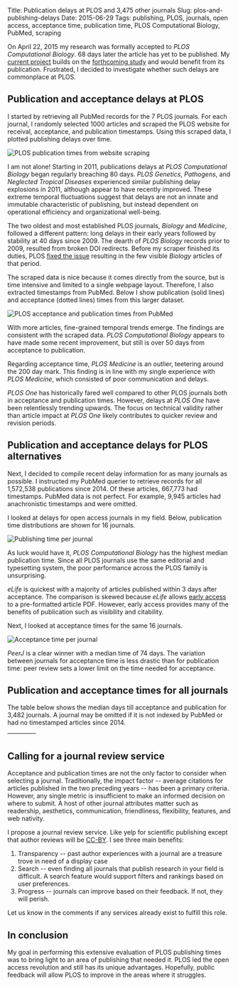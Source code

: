 Title: Publication delays at PLOS and 3,475 other journals
Slug: plos-and-publishing-delays
Date: 2015-06-29
Tags: publishing, PLOS, journals, open access, acceptance time, publication time, PLOS Computational Biology, PubMed, scraping

On April 22, 2015 my research was formally accepted to *PLOS Computational Biology*. 68 days later the article has yet to be published. My [current project](https://dx.doi.org/10.15363/thinklab.4) builds on the [forthcoming study](https://dx.doi.org/10.1101/011569) and would benefit from its publication. Frustrated, I decided to investigate whether such delays are commonplace at PLOS.

## Publication and acceptance delays at PLOS

I started by retrieving all PubMed records for the 7 PLOS journals. For each journal, I randomly selected 1000 articles and scraped the PLOS website for receival, acceptance, and publication timestamps. Using this scraped data, I plotted publishing delays over time.

![PLOS publication times from website scraping](https://raw.githubusercontent.com/dhimmel/plostime/39ff289cae08c81bce6aed499e8df391a05b2107/figure/scraped-plos-publication-times.png "Scraped PLOS publication times")

I am not alone! Starting in 2011, publications delays at *PLOS Computational Biology* began regularly breaching 80 days. *PLOS Genetics*, *Pathogens*, and *Neglected Tropical Diseases* experienced similar publishing delay explosions in 2011, although appear to have recently improved. These extreme temporal fluctuations suggest that delays are not an innate and immutable characteristic of publishing, but instead dependent on operational efficiency and organizational well-being.

The two oldest and most established PLOS journals, *Biology* and *Medicine*, followed a different pattern: long delays in their early years followed by stability at 40 days since 2009. The dearth of *PLOS Biology* records prior to 2009, resulted from broken DOI redirects. Before my scraper finished its duties, PLOS [fixed the issue](https://twitter.com/dhimmel/status/613842560360951808) resulting in the few visible *Biology* articles of that period.

The scraped data is nice because it comes directly from the source, but is time intensive and limited to a single webpage layout. Therefore, I also extracted timestamps from PubMed. Below I show publication (solid lines) and acceptance (dotted lines) times from this larger dataset.

![PLOS acceptance and publication times from PubMed](https://raw.githubusercontent.com/dhimmel/plostime/39ff289cae08c81bce6aed499e8df391a05b2107/figure/plos-stages.png "PLOS acceptance  times (dotted line) and publication times (solid line)")

With more articles, fine-grained temporal trends emerge. The findings are consistent with the scraped data. *PLOS Computational Biology* appears to have made some recent improvement, but still is over 50 days from acceptance to publication.

Regarding acceptance time, *PLOS Medicine* is an outlier, teetering around the 200 day mark. This finding is in line with my single experience with *PLOS Medicine*, which consisted of poor communication and delays.

*PLOS One* has historically fared well compared to other PLOS journals both in acceptance and publication times. However, delays at *PLOS One* have been relentlessly trending upwards. The focus on technical validity rather than article impact at *PLOS One* likely contributes to quicker review and revision periods.

## Publication and acceptance delays for PLOS alternatives

Next, I decided to compile recent delay information for as many journals as possible. I instructed my PubMed querier to retrieve records for all 1,572,538 publications since 2014. Of these articles, 667,773 had timestamps. PubMed data is not perfect. For example, 9,945 articles had anachronistic timestamps and were omitted.

I looked at delays for open access journals in my field. Below, publication time distributions are shown for 16 journals.

![Publishing time per journal](https://raw.githubusercontent.com/dhimmel/plostime/39ff289cae08c81bce6aed499e8df391a05b2107/figure/publication-days-violinplot.png)

As luck would have it, *PLOS Computational Biology* has the highest median publication time. Since all PLOS journals use the same editorial and typesetting system, the poor performance across the PLOS family is unsurprising.

*eLife* is quickest with a majority of articles published within 3 days after acceptance. The comparison is skewed because *eLife* allows [early access](http://elifesciences.org/content/early/recent) to a pre-formatted article PDF. However, early access provides many of the benefits of publication such as visibility and citability.

Next, I looked at acceptance times for the same 16 journals.

![Acceptance time per journal](https://raw.githubusercontent.com/dhimmel/plostime/39ff289cae08c81bce6aed499e8df391a05b2107/figure/acceptance-days-violinplot.png)

*PeerJ* is a clear winner with a median time of 74 days. The variation between journals for acceptance time is less drastic than for publication time: peer review sets a lower limit on the time needed for acceptance.

## Publication and acceptance times for all journals

The table below shows the median days till acceptance and publication for 3,482 journals. A journal may be omitted if it is not indexed by PubMed or had no timestamped articles since 2014.

<table id="journals" class="display" cellspacing="0" width="100%">
  <thead>
    <tr>
      <th></th>
      <th></th>
      <th></th>
      <th></th>
    </tr>
  </thead>
  <tbody></tbody>
</table>

## Calling for a journal review service

Acceptance and publication times are not the only factor to consider when selecting a journal. Traditionally, the impact factor -- average citations for articles published in the two preceding years -- has been a primary criteria. However, any single metric is insufficient to make an informed decision on where to submit. A host of other journal attributes matter such as readership, aesthetics, communication, friendliness, flexibility, features, and web nativity.

I propose a journal review service. Like yelp for scientific publishing except that author reviews will be [CC-BY](https://creativecommons.org/licenses/by/4.0/). I see three main benefits:

1. Transparency -- past author experiences with a journal are a treasure trove in need of a display case
1. Search -- even finding all journals that publish research in your field is difficult. A search feature would support filters and rankings based on user preferences.
3. Progress -- journals can improve based on their feedback. If not, they will perish.

Let us know in the comments if any services already exist to fulfill this role.

## In conclusion

My goal in performing this extensive evaluation of PLOS publishing times was to bring light to an area of publishing that needed it. PLOS led the open access revolution and still has its unique advantages. Hopefully, public feedback will allow PLOS to improve in the areas where it struggles.

<link rel="stylesheet" type="text/css" href="//cdn.datatables.net/1.10.7/css/jquery.dataTables.min.css">
<script type="text/javascript" src="//code.jquery.com/jquery-2.1.4.min.js"></script>
<script type="text/javascript" src="//cdn.datatables.net/1.10.7/js/jquery.dataTables.min.js"></script>

<script>
$(document).ready(function() {
    $('#journals').dataTable( {
      "ajax": '//raw.githubusercontent.com/dhimmel/plostime/39ff289cae08c81bce6aed499e8df391a05b2107/data/journal-times.json',
      aoColumns: [
        { sWidth: '50%', sTitle: 'Journal' },
        { bVisible: false},
        { sTitle: 'Articles' },
        { sTitle: 'Acceptance'},
        { sTitle: 'Publication' } ],
      "order": [[ 2, "desc" ]]}
    );
} );
</script>
